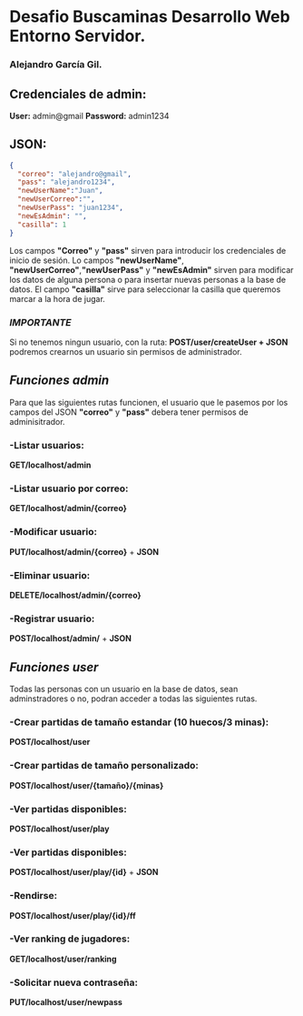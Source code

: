# Desafio Buscaminas Desarrollo Web Entorno Servidor.
### Alejandro García Gil.

## Credenciales de admin: 
  **User:** admin@gmail
  **Password:** admin1234

## JSON: 
```json
{
  "correo": "alejandro@gmail",
  "pass": "alejandro1234",
  "newUserName":"Juan",
  "newUserCorreo":"",
  "newUserPass": "juan1234",
  "newEsAdmin": "",
  "casilla": 1
}
```
Los campos **"Correo"** y **"pass"** sirven para introducir los credenciales de inicio de sesión.
Lo campos **"newUserName"**, **"newUserCorreo"**,**"newUserPass"** y **"newEsAdmin"** sirven para modificar los datos de alguna persona o para insertar nuevas personas a la base de datos.
El campo **"casilla"** sirve para seleccionar la casilla que queremos marcar a la hora de jugar. 

### ***IMPORTANTE***
Si no tenemos ningun usuario, con la ruta: **POST/user/createUser + JSON** podremos crearnos un usuario sin permisos de administrador. 


## ***Funciones admin***
Para que las siguientes rutas funcionen, el usuario que le pasemos por los campos del JSON **"correo"** y **"pass"** debera tener permisos de adminisitrador.
### -Listar usuarios: 
**GET/localhost/admin**
### -Listar usuario por correo: 
**GET/localhost/admin/{correo}**
### -Modificar usuario: 
**PUT/localhost/admin/{correo}** + **JSON**
### -Eliminar usuario: 
**DELETE/localhost/admin/{correo}**
### -Registrar usuario: 
**POST/localhost/admin/** + **JSON**

## ***Funciones user***
Todas las personas con un usuario en la base de datos, sean adminstradores o no, podran acceder a todas las siguientes rutas. 
### -Crear partidas de tamaño estandar (10 huecos/3 minas): 
**POST/localhost/user**
### -Crear partidas de tamaño personalizado: 
**POST/localhost/user/{tamaño}/{minas}**
### -Ver partidas disponibles: 
**POST/localhost/user/play**
### -Ver partidas disponibles: 
**POST/localhost/user/play/{id}** + **JSON** 
### -Rendirse: 
**POST/localhost/user/play/{id}/ff** 
### -Ver ranking de jugadores: 
**GET/localhost/user/ranking**
### -Solicitar nueva contraseña: 
**PUT/localhost/user/newpass** 
